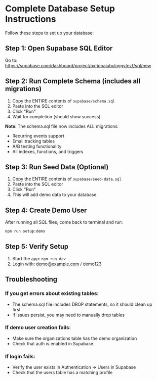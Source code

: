 # Complete Database Setup Instructions

Follow these steps to set up your database:

## Step 1: Open Supabase SQL Editor
Go to: https://supabase.com/dashboard/project/oxtjonaiubulnggytezf/sql/new

## Step 2: Run Complete Schema (includes all migrations)
1. Copy the ENTIRE contents of `supabase/schema.sql`
2. Paste into the SQL editor
3. Click "Run"
4. Wait for completion (should show success)

**Note**: The schema.sql file now includes ALL migrations:
- Recurring events support
- Email tracking tables
- A/B testing functionality
- All indexes, functions, and triggers

## Step 3: Run Seed Data (Optional)
1. Copy the ENTIRE contents of `supabase/seed-data.sql`
2. Paste into the SQL editor
3. Click "Run"
4. This will add demo data to your database

## Step 4: Create Demo User
After running all SQL files, come back to terminal and run:
```bash
npm run setup:demo
```

## Step 5: Verify Setup
1. Start the app: `npm run dev`
2. Login with: demo@example.com / demo123

## Troubleshooting

### If you get errors about existing tables:
- The schema.sql file includes DROP statements, so it should clean up first
- If issues persist, you may need to manually drop tables

### If demo user creation fails:
- Make sure the organizations table has the demo organization
- Check that auth is enabled in Supabase

### If login fails:
- Verify the user exists in Authentication → Users in Supabase
- Check that the users table has a matching profile